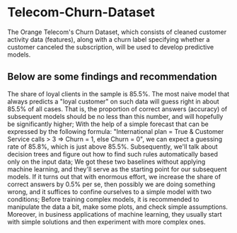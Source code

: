 # Telecom-Churn-Dataset
The Orange Telecom's Churn Dataset, which consists of cleaned customer activity data (features), along with a churn label specifying whether a customer canceled the subscription, will be used to develop predictive models.

## Below are some findings and recommendation
The share of loyal clients in the sample is 85.5%. The most naive model that always predicts a "loyal customer" on such data will guess right in about 85.5% of all cases. That is, the proportion of correct answers (accuracy) of subsequent models should be no less than this number, and will hopefully be significantly higher;
With the help of a simple forecast that can be expressed by the following formula: "International plan = True & Customer Service calls > 3 => Churn = 1, else Churn = 0", we can expect a guessing rate of 85.8%, which is just above 85.5%. Subsequently, we'll talk about decision trees and figure out how to find such rules automatically based only on the input data;
We got these two baselines without applying machine learning, and they'll serve as the starting point for our subsequent models. If it turns out that with enormous effort, we increase the share of correct answers by 0.5% per se, then possibly we are doing something wrong, and it suffices to confine ourselves to a simple model with two conditions;
Before training complex models, it is recommended to manipulate the data a bit, make some plots, and check simple assumptions. Moreover, in business applications of machine learning, they usually start with simple solutions and then experiment with more complex ones.
